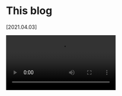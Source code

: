 # This blog
[2021.04.03]

<video controls="true" allowfullscreen="true">
	<source src="file:///home/arne/Videos/chip-8.mp4" type="video/mp4">
</video>
